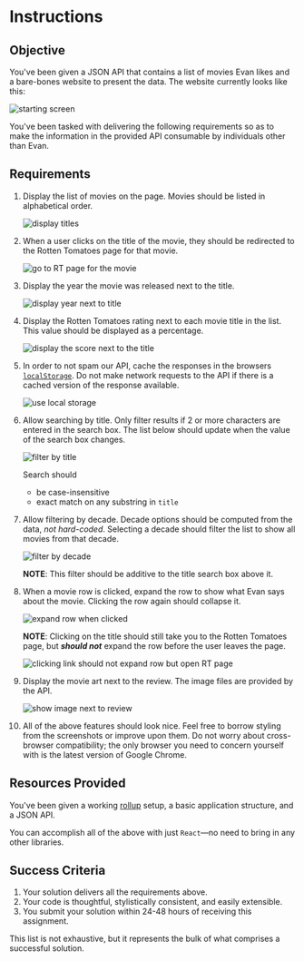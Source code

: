 # Instructions

## Objective

You've been given a JSON API that contains a list of movies Evan likes and a bare-bones website to present the data. The website currently looks like this:

![starting screen](http://i.imgur.com/Zc72Euv.png)

You've been tasked with delivering the following requirements so as to make the information in the provided API consumable by individuals other than Evan.

## Requirements

1. Display the list of movies on the page. Movies should be listed in alphabetical order.

    ![display titles](http://i.imgur.com/y9uwdQw.png)

1. When a user clicks on the title of the movie, they should be redirected to the Rotten Tomatoes page for that movie.

    ![go to RT page for the movie](http://i.imgur.com/EYia9xk.gif)

1. Display the year the movie was released next to the title.

    ![display year next to title](http://i.imgur.com/J9eBexT.png)

1. Display the Rotten Tomatoes rating next to each movie title in the list. This value should be displayed as a percentage.

    ![display the score next to the title](http://i.imgur.com/B9kFGQe.png)

1. In order to not spam our API, cache the responses in the browsers [`localStorage`](https://developer.mozilla.org/en-US/docs/Web/API/Web_Storage_API/Using_the_Web_Storage_API). Do not make network requests to the API if there is a cached version of the response available.

    ![use local storage](http://i.imgur.com/cD4xmbQ.gif)

1. Allow searching by title. Only filter results if 2 or more characters are entered in the search box. The list below should update when the value of the search box changes.

    ![filter by title](http://i.imgur.com/zkbLoS3.gif)

    Search should

    - be case-insensitive
    - exact match on any substring in `title`

1. Allow filtering by decade. Decade options should be computed from the data, *not hard-coded*. Selecting a decade should filter the list to show all movies from that decade.

    ![filter by decade](http://i.imgur.com/aGhZLHS.gif)

    **NOTE**: This filter should be additive to the title search box above it.

1. When a movie row is clicked, expand the row to show what Evan says about the movie. Clicking the row again should collapse it.

    ![expand row when clicked](http://i.imgur.com/nSBORZw.gif)

    **NOTE**: Clicking on the title should still take you to the Rotten Tomatoes page, but ***should not*** expand the row before the user leaves the page.

    ![clicking link should not expand row but open RT page](http://i.imgur.com/GL8X3sI.gif)

1. Display the movie art next to the review. The image files are provided by the API.

    ![show image next to review](http://i.imgur.com/UErNiAB.png)

1. All of the above features should look nice. Feel free to borrow styling from the screenshots or improve upon them. Do not worry about cross-browser compatibility; the only browser you need to concern yourself with is the latest version of Google Chrome.

## Resources Provided

You've been given a working [rollup](https://rollupjs.org/) setup, a basic application structure, and a JSON API.

You can accomplish all of the above with just `React`—no need to bring in any other libraries.

## Success Criteria

1. Your solution delivers all the requirements above.
1. Your code is thoughtful, stylistically consistent, and easily extensible.
1. You submit your solution within 24-48 hours of receiving this assignment.

This list is not exhaustive, but it represents the bulk of what comprises a successful solution.
